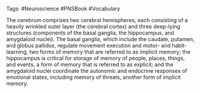 Tags: #Neuroscience #PNSBook #Vocabulary 

The cerebrum comprises two cerebral hemispheres, each consisting of a heavily wrinkled outer layer (the cerebral cortex) and three deep-lying structures (components of the basal ganglia, the hippocampus, and amygdaloid nuclei). The basal ganglia, which include the caudate, putamen, and globus pallidus, regulate movement execution and motor- and habit-learning, two forms of memory that are referred to as implicit memory; the hippocampus is critical for storage of memory of people, places, things, and events, a form of memory that is referred to as explicit; and the amygdaloid nuclei coordinate the autonomic and endocrine responses of emotional states, including memory of threats, another form of implicit memory.